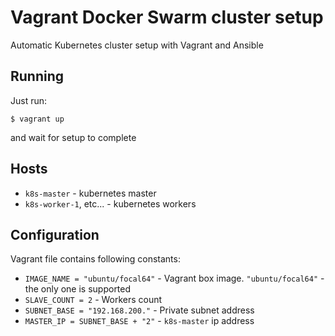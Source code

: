 # Vagrant Docker Swarm cluster setup

Automatic Kubernetes cluster setup with Vagrant and Ansible

## Running

Just run:

```console
$ vagrant up
```

and wait for setup to complete

## Hosts

- `k8s-master` - kubernetes master
- `k8s-worker-1`, etc... - kubernetes workers

## Configuration

Vagrant file contains following constants:

- `IMAGE_NAME = "ubuntu/focal64"` - Vagrant box image. `"ubuntu/focal64"` - the only one is supported
- `SLAVE_COUNT = 2` - Workers count
- `SUBNET_BASE = "192.168.200."` - Private subnet address
- `MASTER_IP = SUBNET_BASE + "2"` - `k8s-master` ip address
